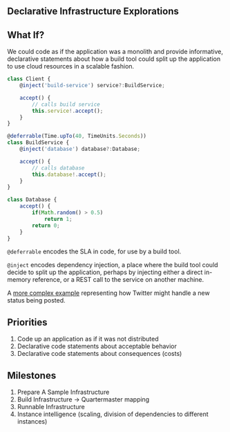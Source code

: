 ## Declarative Infrastructure Explorations

## What If?

We could code as if the application was a monolith and provide informative, declarative statements about how a build tool could
split up the application to use cloud resources in a scalable fashion.

```typescript
class Client {
    @inject('build-service') service?:BuildService;

    accept() {
        // calls build service
        this.service!.accept();
    }
}

@deferrable(Time.upTo(40, TimeUnits.Seconds))
class BuildService {
    @inject('database') database?:Database;

    accept() {
        // calls database
        this.database!.accept();
    }
}

class Database {
    accept() {
        if(Math.random() > 0.5)
            return 1;
        return 0;
    }
}
```

`@deferrable` encodes the SLA in code, for use by a build tool.

`@inject` encodes dependency injection, a place where the build tool could decide to split up the application, perhaps by injecting either a direct in-memory reference, or a REST call to the service on another machine.

A [more complex example](./src/tweeter.ts) representing how Twitter might handle a new status being posted.

## Priorities
1. Code up an application as if it was not distributed
2. Declarative code statements about acceptable behavior
3. Declarative code statements about consequences (costs)






## Milestones

1. Prepare A Sample Infrastructure
2. Build Infrastructure -> Quartermaster mapping
3. Runnable Infrastructure
4. Instance intelligence (scaling, division of dependencies to different instances)


